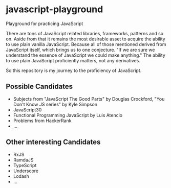 # javascript-playground
Playground for practicing JavaScript

There are tons of JavaScript related libraries, frameworks, patterns and so on.
Aside from that it remains the most desirable asset to acquire the ability to use plain vanilla JavaScript.
Because all of those mentioned derived from JavaScript itself, which brings us to one conjecture.
"If we are sure we understand the essence of JavaScript we could make anything."
The ability to use plain JavaScript proficiently matters, not any derivatives.

So this repository is my journey to the proficiency of JavaScript.

## Possible Candidates
* Subjects from "JavaScript The Good Parts" by Douglas Crockford, "You Don't Know JS series" by Kyle Simpson
* JavaScript30
* Functional Programming JavaScript by Luis Atencio
* Problems from HackerRank
* ...

## Other interesting Candidates
* RxJS
* RamdaJS
* TypeScript
* Underscore
* Lodash
* ...

